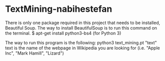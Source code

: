 # TextMining-nabihestefan

There is only one package required in this project that needs to be installed, Beautiful Soup. The way to install BeautifulSoup is to run this command on the terminal.
	$ apt-get install python3-bs4 (for Python 3)

The way to run this program is the following:
	python3 text_mining.pt "text"
		text is the name of the webpage in Wikipedia you are looking for (i.e. "Apple Inc", "Mark Hamill", "Lizard")

